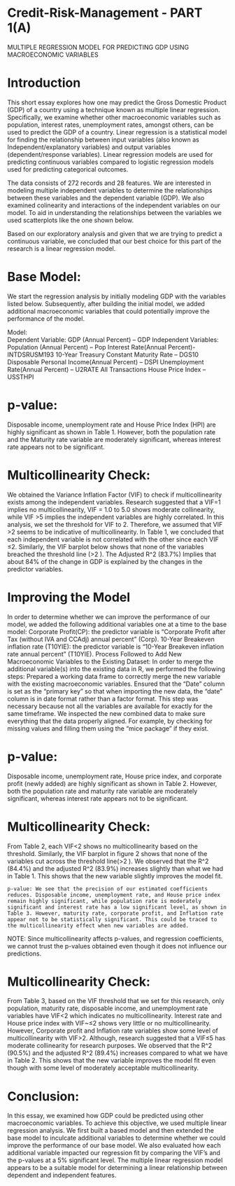 # Credit-Risk-Management - PART 1(A) 
MULTIPLE REGRESSION MODEL FOR PREDICTING GDP USING MACROECONOMIC VARIABLES
# Introduction
This short essay explores how one may predict the Gross Domestic Product (GDP) of a country using a technique known as multiple linear regression. Specifically, we examine whether other macroeconomic variables such as population, interest rates, unemployment rates, amongst others, can be used to predict the GDP of a country. Linear regression is a statistical model for finding the relationship between input variables (also known as Independent/explanatory variables) and output variables (dependent/response variables). Linear regression models are used for predicting continuous variables compared to logistic regression models used for predicting categorical outcomes. 

The data consists of 272 records and 28 features. We are interested in modeling multiple independent variables to determine the relationships between these variables and the dependent variable (GDP). We also examined colinearity and interactions of the independent variables on our model. To aid in understanding the relationships between the variables we used scatterplots like the one shown below.

 
Based on our exploratory analysis and given that we are trying to predict a continuous variable, we concluded that our best choice for this part of the research is a linear regression model.  
# Base Model:
We start the regression analysis by initially modeling GDP with the variables listed below. Subsequently, after building the initial model, we added additional macroeconomic variables that could potentially improve the performance of the model.

Model:  
Dependent Variable: GDP (Annual Percent) – GDP
Independent Variables: Population (Annual Percent) – Pop
                                           Interest Rate(Annual Percent)- INTDSRUSM193
                                           10-Year Treasury Constant Maturity Rate – DGS10
                                           Disposable Personal Income(Annual Percent) – DSPI
                                           Unemployment Rate(Annual Percent) – U2RATE
                                           All Transactions House Price Index – USSTHPI

# p-value: 
Disposable income, unemployment rate and House Price Index (HPI) are highly significant as shown in Table 1. However, both the population rate and the Maturity rate variable are moderately significant, whereas interest rate appears not to be significant.
# Multicollinearity Check:  
We obtained the Variance Inflation Factor (VIF) to check if multicollinearity exists among the independent variables. Research suggested that a VIF=1 implies no multicollinearity, VIF = 1.0 to 5.0 shows moderate collinearity, while VIF >5 implies the independent variables are highly correlated. In this analysis, we set the threshold for VIF to 2. Therefore, we assumed that VIF >2 seems to be indicative of multicollinearity. In Table 1, we concluded that each independent variable is not correlated with the other since each VIF ≤2. Similarly, the VIF barplot below shows that none of the variables breached the threshold line (>2 ). The Adjusted R^2 (83.7%)  Implies that about 84% of the change in GDP is explained by the changes in the predictor variables. 
 
# Improving the Model
In order to determine whether we can improve the performance of our model, we added the following additional variables one at a time to the base model: 
	Corporate Profit(CP): the predictor variable is “Corporate Profit after Tax (without IVA and CCAdj) annual percent” (Corp).
	10-Year Breakeven inflation rate (T10YIE): the predictor variable is “10-Year Breakeven inflation rate annual percent” (T10YIE).
Process Followed to Add New Macroeconomic Variables to the Existing Dataset:
In order to merge the additional variable(s) into the existing data in R,  we performed the following steps:
	Prepared a working data frame to correctly merge the new variable with the existing macroeconomic variables.
	Ensured that the “Date” column is set as the “primary key” so that when importing the new data, the “date” column is in date format rather than a factor format. This step was necessary because not all the variables are available for exactly for the same timeframe. 
	We inspected the new combined data to make sure everything that the data properly aligned. For example, by checking for missing values and filling them using the “mice package” if they exist. 
# p-value: 
Disposable income, unemployment rate, House price index, and corporate profit (newly added) are highly significant as shown in Table 2. However, both the population rate and maturity rate variable are moderately significant, whereas interest rate appears not to be significant. 
# Multicollinearity Check: 

From Table 2, each VIF<2 shows no multicollinearity based on the threshold. Similarly, the VIF barplot in figure 2 shows that none of the variables cut across the threshold line(>2 ). We observed that the R^2 (84.4%) and the adjusted R^2 (83.9%) increases slightly than what we had in Table 1. This shows that the new variable slightly improves the model fit. 


	p-value: We see that the precision of our estimated coefficients reduces. Disposable income, unemployment rate, and House price index remain highly significant, while population rate is moderately significant and interest rate has a low significant level, as shown in Table 3. However, maturity rate, corporate profit, and Inflation rate appear not to be statistically significant. This could be traced to the multicollinearity effect when new variables are added. 
NOTE: Since multicollinearity affects p-values, and regression coefficients, we cannot trust the p-values obtained even though it does not influence our predictions.     
# Multicollinearity Check: 
  From Table 3, based on the VIF threshold that we set for this research, only population, maturity rate, disposable income, and unemployment rate variables have VIF<2 which indicates no multicollinearity. Interest rate and House price index with VIF~≤2 shows very little or no multicollinearity. However, Corporate profit and Inflation rate variables show some level of multicollinearity with VIF>2. Although, research suggested that a VIF≤5 has moderate collinearity for research purposes. We observed that the R^2 (90.5%) and the adjusted R^2 (89.4%) increases compared to what we have in Table 2. This shows that the new variable improves the model fit even though with some level of moderately acceptable multicollinearity.
 
# Conclusion:
In this essay, we examined how GDP could be predicted using other macroeconomic variables. To achieve this objective, we used multiple linear regression analysis.  We first built a based model and then extended the base model to inculcate additional variables to determine whether we could improve the performance of our base model. We also evaluated how each additional variable impacted our regression fit by comparing the VIF’s and the p-values at a 5% significant level. The multiple linear regression model appears to be a suitable model for determining a linear relationship between dependent and independent features.


